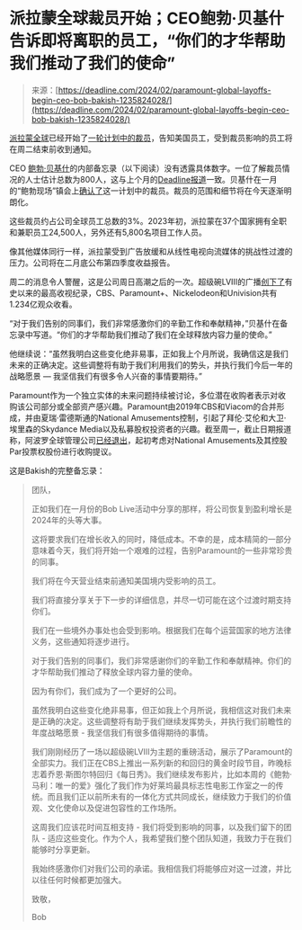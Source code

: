 <!--yml

category: 未分类

date: 2024-05-27 14:52:03

-->

# 派拉蒙全球裁员开始；CEO鲍勃·贝基什告诉即将离职的员工，“你们的才华帮助我们推动了我们的使命”

> 来源：[https://deadline.com/2024/02/paramount-global-layoffs-begin-ceo-bob-bakish-1235824028/](https://deadline.com/2024/02/paramount-global-layoffs-begin-ceo-bob-bakish-1235824028/)

[派拉蒙全球](https://deadline.com/tag/paramount-global/)已经开始了[一轮计划中的裁员](https://deadline.com/2024/01/paramount-global-layoffs-february-1235798785/)，告知美国员工，受到裁员影响的员工将在周二结束前收到通知。

CEO [鲍勃·贝基什](https://deadline.com/tag/bob-bakish/)的内部备忘录（以下阅读）没有透露具体数字。一位了解裁员情况的人士估计总数为800人，这与上个月的[Deadline报道](https://deadline.com/2024/01/paramount-global-layoffs-february-1235798785/)一致。贝基什在一月的“鲍勃现场”镇会上[确认了](https://deadline.com/2024/01/paramount-global-layoffs-bob-bakish-memo-2024-strategy-merger-speculation-1235804611/)这一计划中的裁员。裁员的范围和细节将在今天逐渐明朗化。

这些裁员约占公司全球员工总数的3%。2023年初，派拉蒙在37个国家拥有全职和兼职员工24,500人，另外还有5,800名项目工作人员。

像其他媒体同行一样，派拉蒙受到广告放缓和从线性电视向流媒体的挑战性过渡的压力。公司将在二月底公布第四季度收益报告。

周二的消息令人警醒，这是公司周日高潮之后的一次。超级碗LVIII的广播[创下了](https://deadline.com/2024/02/super-bowl-lviii-ratings-viewership-1235822973/)有史以来的最高收视纪录，CBS、Paramount+、Nickelodeon和Univision共有1.234亿观众收看。

“对于我们告别的同事们，我们非常感激你们的辛勤工作和奉献精神，”贝基什在备忘录中写道。“你们的才华帮助我们推动了我们在全球释放内容力量的使命。”

他继续说：“虽然我明白这些变化绝非易事，正如我上个月所说，我确信这是我们未来的正确决定。这些调整将有助于我们利用我们的势头，并执行我们今后一年的战略愿景 — 我坚信我们有很多令人兴奋的事情要期待。”

Paramount作为一个独立实体的未来问题持续被讨论，多位潜在收购者表示对收购该公司部分或全部资产感兴趣。Paramount由2019年CBS和Viacom的合并形成，并由夏瑞·雷德斯通的National Amusements控制，引起了拜伦·艾伦和大卫·埃里森的Skydance Media以及私募股权投资者的兴趣。截至周一，截止日期报道称，阿波罗全球管理公司[已经退出](https://deadline.com/2024/02/paramount-global-national-amusements-apollo-1235822978/)，起初考虑对National Amusements及其控股Par投票权股份进行收购提议。

这是Bakish的完整备忘录：

> 团队，
> 
> 正如我们在一月份的Bob Live活动中分享的那样，将公司恢复到盈利增长是2024年的头等大事。
> 
> 这将要求我们在增长收入的同时，降低成本。不幸的是，成本精简的一部分意味着今天，我们将开始一个艰难的过程，告别Paramount的一些非常珍贵的同事。
> 
> 我们将在今天营业结束前通知美国境内受影响的员工。
> 
> 我们将直接分享关于下一步的详细信息，并尽一切可能在这个过渡时期支持你们。
> 
> 我们在一些境外办事处也会受到影响。根据我们在每个运营国家的地方法律义务，这些通知将逐步进行。
> 
> 对于我们告别的同事们，我们非常感谢你们的辛勤工作和奉献精神。你们的才华帮助我们推动了释放全球内容力量的使命。
> 
> 因为有你们，我们成为了一个更好的公司。
> 
> 虽然我明白这些变化绝非易事，但正如我上个月所说，我相信这对我们未来是正确的决定。这些调整将有助于我们继续发挥势头，并执行我们前瞻性的年度战略愿景 - 我坚信我们有很多值得期待的事情。
> 
> 我们刚刚经历了一场以超级碗LVIII为主题的重磅活动，展示了Paramount的全部实力。我们正在CBS上推出一系列新的和回归的黄金时段节目，昨晚标志着乔恩·斯图尔特回归《每日秀》。我们继续发布影片，比如本周的《鲍勃·马利：唯一的爱》强化了我们作为好莱坞最具标志性电影工作室之一的传统。而且我们正以前所未有的一体化方式共同成长，继续致力于我们的价值观、文化使命以及促进包容性的工作场所。
> 
> 这周我们应该花时间互相支持 - 我们将受到影响的同事，以及我们留下的团队 - 适应这些变化。作为个人，我希望我们整个团队知道，我致力于在我们能够时分享更新。
> 
> 我始终感激你们对我们公司的承诺。我相信我们将能够应对这一过渡，并比以往任何时候都更加强大。
> 
> 致敬，
> 
> Bob

